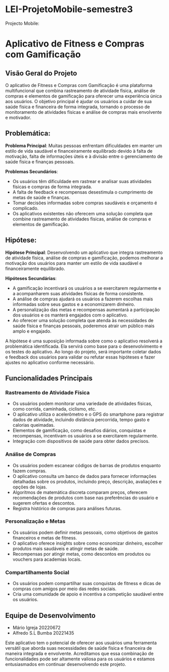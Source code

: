 # LEI-ProjetoMobile-semestre3
Projecto Mobile:
# Aplicativo de Fitness e Compras com Gamificação

## Visão Geral do Projeto

O aplicativo de Fitness e Compras com Gamificação é uma plataforma multifuncional que combina rastreamento de atividade física, análise de compras e elementos de gamificação para oferecer uma experiência única aos usuários. O objetivo principal é ajudar os usuários a cuidar de sua saúde física e financeira de forma integrada, tornando o processo de monitoramento de atividades físicas e análise de compras mais envolvente e motivador.


## Problemática:

**Problema Principal**: 
Muitas pessoas enfrentam dificuldades em manter um estilo de vida saudável e financeiramente equilibrado devido à falta de motivação, falta de informações úteis e à divisão entre o gerenciamento de saúde física e finanças pessoais.

**Problemas Secundários**:
- Os usuários têm dificuldade em rastrear e analisar suas atividades físicas e compras de forma integrada.
- A falta de feedback e recompensas desestimula o cumprimento de metas de saúde e finanças.
- Tomar decisões informadas sobre compras saudáveis e orçamento é complicado.
- Os aplicativos existentes não oferecem uma solução completa que combine rastreamento de atividades físicas, análise de compras e elementos de gamificação.

## Hipótese:

**Hipótese Principal**:
Desenvolvendo um aplicativo que integra rastreamento de atividade física, análise de compras e gamificação, podemos melhorar a motivação dos usuários para manter um estilo de vida saudável e financeiramente equilibrado.

**Hipóteses Secundárias**:
- A gamificação incentivará os usuários a se exercitarem regularmente e a acompanharem suas atividades físicas de forma consistente.
- A análise de compras ajudará os usuários a fazerem escolhas mais informadas sobre seus gastos e a economizarem dinheiro.
- A personalização das metas e recompensas aumentará a participação dos usuários e os manterá engajados com o aplicativo.
- Ao oferecer uma solução completa que atenda às necessidades de saúde física e finanças pessoais, poderemos atrair um público mais amplo e engajado.

A hipótese é uma suposição informada sobre como o aplicativo resolverá a problemática identificada. Ela servirá como base para o desenvolvimento e os testes do aplicativo. Ao longo do projeto, será importante coletar dados e feedback dos usuários para validar ou refutar essas hipóteses e fazer ajustes no aplicativo conforme necessário.

## Funcionalidades Principais

### Rastreamento de Atividade Física

- Os usuários podem monitorar uma variedade de atividades físicas, como corrida, caminhada, ciclismo, etc.
- O aplicativo utiliza o acelerômetro e o GPS do smartphone para registrar dados de atividade, incluindo distância percorrida, tempo gasto e calorias queimadas.
- Elementos de gamificação, como desafios diários, conquistas e recompensas, incentivam os usuários a se exercitarem regularmente.
- Integração com dispositivos de saúde para obter dados precisos.

### Análise de Compras

- Os usuários podem escanear códigos de barras de produtos enquanto fazem compras.
- O aplicativo consulta um banco de dados para fornecer informações detalhadas sobre os produtos, incluindo preço, descrição, avaliações e opções de lojas.
- Algoritmos de matemática discreta comparam preços, oferecem recomendações de produtos com base nas preferências do usuário e sugerem ofertas e descontos.
- Registra histórico de compras para análises futuras.

### Personalização e Metas

- Os usuários podem definir metas pessoais, como objetivos de gastos financeiros e metas de fitness.
- O aplicativo oferece insights sobre como economizar dinheiro, escolher produtos mais saudáveis e atingir metas de saúde.
- Recompensas por atingir metas, como descontos em produtos ou vouchers para academias locais.

### Compartilhamento Social

- Os usuários podem compartilhar suas conquistas de fitness e dicas de compras com amigos por meio das redes sociais.
- Cria uma comunidade de apoio e incentiva a competição saudável entre os usuários.


## Equipe de Desenvolvimento

- Mário Igreja      20220672
- Alfredo S.L Bumba 20221435

Este aplicativo tem o potencial de oferecer aos usuários uma ferramenta versátil que aborda suas necessidades de saúde física e financeira de maneira integrada e envolvente. Acreditamos que essa combinação de funcionalidades pode ser altamente valiosa para os usuários e estamos entusiasmados em continuar desenvolvendo este projeto.
